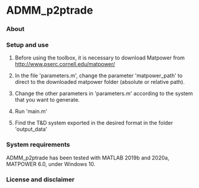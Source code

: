 # ADMM_p2ptrade

### About

### Setup and use

1. Before using the toolbox, it is necessary to download Matpower from http://www.pserc.cornell.edu/matpower/

2. In the file 'parameters.m', change the parameter 'matpower_path' to direct to the downloaded matpower folder (absolute or relative path).

3. Change the other parameters in 'parameters.m' according to the system that you want to generate.

4. Run 'main.m'

5. Find the T&D system exported in the desired format in the folder 'output_data' 


### System requirements

ADMM_p2ptrade has been tested with MATLAB 2019b and 2020a, MATPOWER 6.0, under Windows 10.

### License and disclaimer

